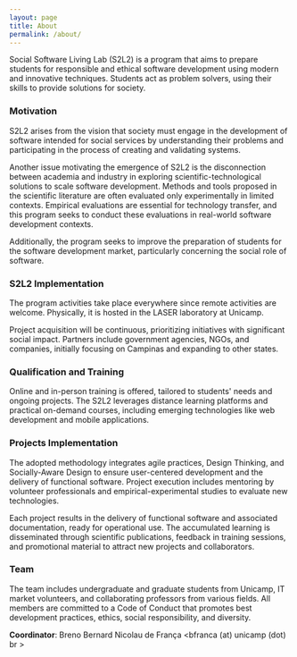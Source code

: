 ```yaml
---
layout: page
title: About
permalink: /about/
---
```


Social Software Living Lab (S2L2) is a program that aims to prepare students for responsible and ethical software development using modern and innovative techniques. Students act as problem solvers, using their skills to provide solutions for society.

### Motivation

S2L2 arises from the vision that society must engage in the development of software intended for social services by understanding their problems and participating in the process of creating and validating systems.

Another issue motivating the emergence of S2L2 is the disconnection between academia and industry in exploring scientific-technological solutions to scale software development. Methods and tools proposed in the scientific literature are often evaluated only experimentally in limited contexts. Empirical evaluations are essential for technology transfer, and this program seeks to conduct these evaluations in real-world software development contexts.

Additionally, the program seeks to improve the preparation of students for the software development market, particularly concerning the social role of software.

### S2L2 Implementation

The program activities take place everywhere since remote activities are welcome. Physically, it is hosted in the LASER laboratory at Unicamp.

Project acquisition will be continuous, prioritizing initiatives with significant social impact. Partners include government agencies, NGOs, and companies, initially focusing on Campinas and expanding to other states.

### Qualification and Training

Online and in-person training is offered, tailored to students' needs and ongoing projects. The S2L2 leverages distance learning platforms and practical on-demand courses, including emerging technologies like web development and mobile applications.

### Projects Implementation

The adopted methodology integrates agile practices, Design Thinking, and Socially-Aware Design to ensure user-centered development and the delivery of functional software. Project execution includes mentoring by volunteer professionals and empirical-experimental studies to evaluate new technologies.

Each project results in the delivery of functional software and associated documentation, ready for operational use. The accumulated learning is disseminated through scientific publications, feedback in training sessions, and promotional material to attract new projects and collaborators.

### Team

The team includes undergraduate and graduate students from Unicamp, IT market volunteers, and collaborating professors from various fields. All members are committed to a Code of Conduct that promotes best development practices, ethics, social responsibility, and diversity.

**Coordinator**: Breno Bernard Nicolau de França <bfranca (at) unicamp (dot) br >
